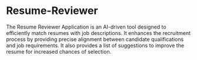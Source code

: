 # Resume-Reviewer
The Resume Reviewer Application is an AI-driven tool designed to efficiently match resumes with job descriptions. It enhances the recruitment process by providing precise alignment between candidate qualifications and job requirements. It also provides a list of suggestions to improve the resume for increased chances of selection.
